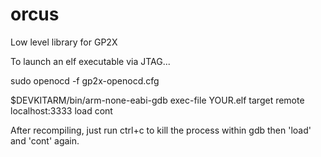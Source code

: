 # orcus
Low level library for GP2X

To launch an elf executable via JTAG...

sudo openocd -f gp2x-openocd.cfg

$DEVKITARM/bin/arm-none-eabi-gdb
exec-file YOUR.elf
target remote localhost:3333
load
cont

After recompiling, just run ctrl+c to kill the process within gdb then 'load' and 'cont' again.